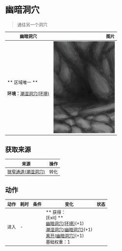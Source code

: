 # 幽暗洞穴  
> 通往另一个洞穴  
  
  幽暗洞穴  |   图片   
 ----  |  ----:   
 ** 区域唯一 **<br><br>**环境：**[潮湿洞穴(环境)](Env_DampChamber.md)  |  <img decoding="async" src="Sprite/CaveEntrance.png" href="a.md" style="max-width:300px;max-height:300px;">   
  
## 获取来源  
来源  |  操作  
----  |  ----  
[狭窄通道(潮湿洞穴)](DarkCaveCaveEntranceClosed.md)  |  转化  
## 动作  
动作  |  耗时  |  条件  |  变化  |  状态  
----  |  ----  |  ----  |  ----  |  ----  
进入<br>  |  -  |    |  ** 获得： **<br>** [Exit] **<br>  [幽暗洞穴(环境)](Env_CaveDark.md)(+1)<br>  [潮湿洞穴(幽暗洞穴)](DarkCaveCaveExit.md)(+1)<br>  [离开(幽暗洞穴)](DarkCaveExit.md)(+1)<br>基础权重：1  |    


<script>document.title="幽暗洞穴 - 卡牌生存百科 Card Survival Wiki";</script>
